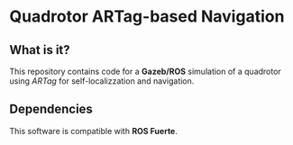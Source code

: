 # Quadrotor ARTag-based Navigation

## What is it?

This repository contains code for a **Gazeb/ROS** simulation of a
quadrotor using *ARTag* for self-localizzation and navigation.

## Dependencies

This software is compatible with **ROS Fuerte**.
